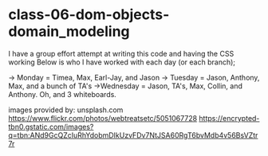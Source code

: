 # class-06-dom-objects-domain_modeling

I have  a group effort attempt at writing this code and having the CSS working
Below is who I have worked with each day (or each branch);

-> Monday = Timea, Max, Earl-Jay, and Jason 
-> Tuesday = Jason, Anthony, Max, and a bunch of TA's
->Wednesday = Jason, TA's, Max, Collin, and Anthony. Oh, and 3 whiteboards.


images provided by:
unsplash.com
https://www.flickr.com/photos/webtreatsetc/5051067728
https://encrypted-tbn0.gstatic.com/images?q=tbn:ANd9GcQZcIuRhYdobmDIkUzvFDv7NtJSA60RgT6bvMdb4v56BsVZtr7r


